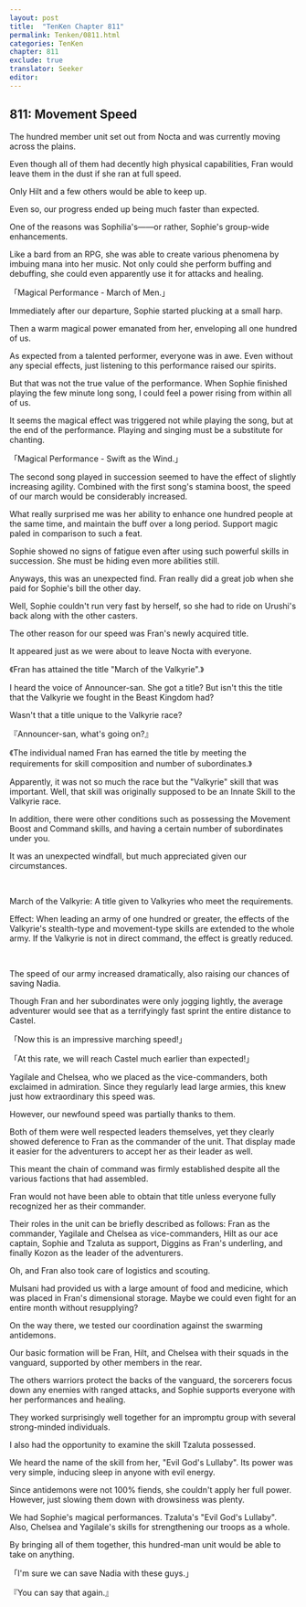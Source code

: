 ```yaml
---
layout: post
title:  "TenKen Chapter 811"
permalink: Tenken/0811.html
categories: TenKen
chapter: 811
exclude: true
translator: Seeker
editor: 
---
```

<h2 id="ch811">811: Movement Speed</h2>

<p>The hundred member unit set out from Nocta and was currently moving across the plains.</p>

<p>Even though all of them had decently high physical capabilities, Fran would leave them in the dust if she ran at full speed.</p>

<p>Only Hilt and a few others would be able to keep up.</p>

<p>Even so, our progress ended up being much faster than expected.</p>

<p>One of the reasons was Sophilia's――or rather, Sophie's group-wide enhancements.</p>

<p>Like a bard from an RPG, she was able to create various phenomena by imbuing mana into her music. Not only could she perform buffing and debuffing, she could even apparently use it for attacks and healing.</p>

<p>「Magical Performance - March of Men.」</p>

<p>Immediately after our departure, Sophie started plucking at a small harp.</p>

<p>Then a warm magical power emanated from her, enveloping all one hundred of us.</p>

<p>As expected from a talented performer, everyone was in awe. Even without any special effects, just listening to this performance raised our spirits.</p>

<p>But that was not the true value of the performance. When Sophie finished playing the few minute long song, I could feel a power rising from within all of us.</p>

<p>It seems the magical effect was triggered not while playing the song, but at the end of the performance. Playing and singing must be a substitute for chanting.</p>

<p>「Magical Performance - Swift as the Wind.」</p>

<p>The second song played in succession seemed to have the effect of slightly increasing agility. Combined with the first song's stamina boost, the speed of our march would be considerably increased.</p>

<p>What really surprised me was her ability to enhance one hundred people at the same time, and maintain the buff over a long period. Support magic paled in comparison to such a feat.</p>

<p>Sophie showed no signs of fatigue even after using such powerful skills in succession. She must be hiding even more abilities still.</p>

<p>Anyways, this was an unexpected find. Fran really did a great job when she paid for Sophie's bill the other day.</p>

<p>Well, Sophie couldn't run very fast by herself, so she had to ride on Urushi's back along with the other casters.</p>

<p>The other reason for our speed was Fran's newly acquired title.</p>

<p>It appeared just as we were about to leave Nocta with everyone.</p>

<p>《Fran has attained the title "March of the Valkyrie".》</p>

<p>I heard the voice of Announcer-san. She got a title? But isn't this the title that the Valkyrie we fought in the Beast Kingdom had?</p>

<p>Wasn't that a title unique to the Valkyrie race?</p>

<p>『Announcer-san, what's going on?』</p>
<p>《The individual named Fran has earned the title by meeting the requirements for skill composition and number of subordinates.》</p>

<p>Apparently, it was not so much the race but the "Valkyrie" skill that was important. Well, that skill was originally supposed to be an Innate Skill to the Valkyrie race.</p>

<p>In addition, there were other conditions such as possessing the Movement Boost and Command skills, and having a certain number of subordinates under you.</p>

<p>It was an unexpected windfall, but much appreciated given our circumstances.</p>

<br>
<p>March of the Valkyrie: A title given to Valkyries who meet the requirements.</p>
<p>Effect: When leading an army of one hundred or greater, the effects of the Valkyrie's stealth-type and movement-type skills are extended to the whole army. If the Valkyrie is not in direct command, the effect is greatly reduced.</p>
<br>

<p>The speed of our army increased dramatically, also raising our chances of saving Nadia.</p>

<p>Though Fran and her subordinates were only jogging lightly, the average adventurer would see that as a terrifyingly fast sprint the entire distance to Castel.</p>

<p>「Now this is an impressive marching speed!」</p>
<p>「At this rate, we will reach Castel much earlier than expected!」</p>

<p>Yagilale and Chelsea, who we placed as the vice-commanders, both exclaimed in admiration. Since they regularly lead large armies, this knew just how extraordinary this speed was.</p>

<p>However, our newfound speed was partially thanks to them.</p>

<p>Both of them were well respected leaders themselves, yet they clearly showed deference to Fran as the commander of the unit. That display made it easier for the adventurers to accept her as their leader as well.</p>

<p>This meant the chain of command was firmly established despite all the various factions that had assembled.</p>

<p>Fran would not have been able to obtain that title unless everyone fully recognized her as their commander.</p>

<p>Their roles in the unit can be briefly described as follows: Fran as the commander, Yagilale and Chelsea as vice-commanders, Hilt as our ace captain, Sophie and Tzaluta as support, Diggins as Fran's underling, and finally Kozon as the leader of the adventurers.</p>

<p>Oh, and Fran also took care of logistics and scouting.</p>

<p>Mulsani had provided us with a large amount of food and medicine, which was placed in Fran's dimensional storage. Maybe we could even fight for an entire month without resupplying?</p>

<p>On the way there, we tested our coordination against the swarming antidemons.</p>

<p>Our basic formation will be Fran, Hilt, and Chelsea with their squads in the vanguard, supported by other members in the rear.</p>

<p>The others warriors protect the backs of the vanguard, the sorcerers focus down any enemies with ranged attacks, and Sophie supports everyone with her performances and healing.</p>

<p>They worked surprisingly well together for an impromptu group with several strong-minded individuals.</p>

<p>I also had the opportunity to examine the skill Tzaluta possessed.</p>

<p>We heard the name of the skill from her, "Evil God's Lullaby". Its power was very simple, inducing sleep in anyone with evil energy.</p>

<p>Since antidemons were not 100% fiends, she couldn't apply her full power. However, just slowing them down with drowsiness was plenty.</p>

<p>We had Sophie's magical performances. Tzaluta's "Evil God's Lullaby". Also, Chelsea and Yagilale's skills for strengthening our troops as a whole.</p>

<p>By bringing all of them together, this hundred-man unit would be able to take on anything.</p>

<p>「I'm sure we can save Nadia with these guys.」</p>
<p>『You can say that again.』</p>



